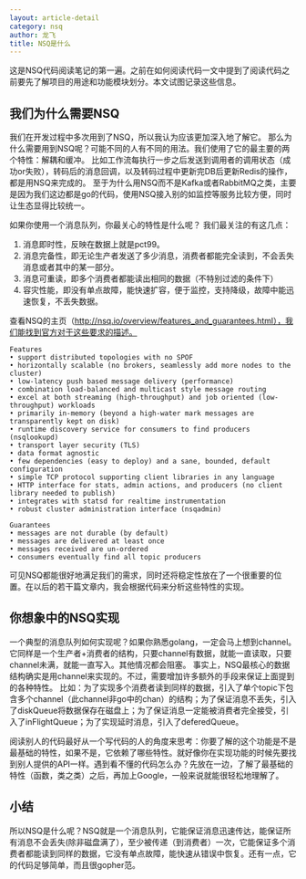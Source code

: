 ```yaml
---
layout: article-detail
category: nsq
author: 龙飞 
title: NSQ是什么
---
```


这是NSQ代码阅读笔记的第一遍。之前在如何阅读代码一文中提到了阅读代码之前要先了解项目的用途和功能模块划分。本文试图记录这些信息。

## 我们为什么需要NSQ 
我们在开发过程中多次用到了NSQ，所以我认为应该更加深入地了解它。
那么为什么需要用到NSQ呢？可能不同的人有不同的用法。我们使用了它的最主要的两个特性：解耦和缓冲。
比如工作流每执行一步之后发送到调用者的调用状态（成功or失败），转码后的消息回调，以及转码过程中更新完DB后更新Redis的操作，都是用NSQ来完成的。
至于为什么用NSQ而不是Kafka或者RabbitMQ之类，主要是因为我们这边都是go的代码，使用NSQ接入别的如监控等服务比较方便，同时让生态显得比较统一。

如果你使用一个消息队列，你最关心的特性是什么呢？
我们最关注的有这几点：
1. 消息即时性，反映在数据上就是pct99。
2. 消息完备性，即无论生产者发送了多少消息，消费者都能完全读到，不会丢失消息或者其中的某一部分。 
3. 消息可重读，即多个消费者都能读出相同的数据（不特别过滤的条件下） 
4. 容灾性能，即没有单点故障，能快速扩容，便于监控，支持降级，故障中能迅速恢复，不丢失数据。

查看NSQ的主页（http://nsq.io/overview/features_and_guarantees.html），我们能找到官方对于这些要求的描述。
```
Features
• support distributed topologies with no SPOF
• horizontally scalable (no brokers, seamlessly add more nodes to the cluster)
• low-latency push based message delivery (performance)
• combination load-balanced and multicast style message routing
• excel at both streaming (high-throughput) and job oriented (low-throughput) workloads
• primarily in-memory (beyond a high-water mark messages are transparently kept on disk)
• runtime discovery service for consumers to find producers (nsqlookupd)
• transport layer security (TLS)
• data format agnostic
• few dependencies (easy to deploy) and a sane, bounded, default configuration
• simple TCP protocol supporting client libraries in any language
• HTTP interface for stats, admin actions, and producers (no client library needed to publish)
• integrates with statsd for realtime instrumentation
• robust cluster administration interface (nsqadmin)

Guarantees
• messages are not durable (by default)
• messages are delivered at least once
• messages received are un-ordered
• consumers eventually find all topic producers
```
可见NSQ都能很好地满足我们的需求，同时还将稳定性放在了一个很重要的位置。在以后的若干篇文章内，我会根据代码来分析这些特性的实现。

## 你想象中的NSQ实现
一个典型的消息队列如何实现呢？如果你熟悉golang，一定会马上想到channel。它同样是一个生产者+消费者的结构，只要channel有数据，就能一直读取，只要channel未满，就能一直写入。其他情况都会阻塞。
事实上，NSQ最核心的数据结构确实是用channel来实现的。不过，需要增加许多额外的手段来保证上面提到的各种特性。
比如：为了实现多个消费者读到同样的数据，引入了单个topic下包含多个channel（此channel非go中的chan）的结构；为了保证消息不丢失，引入了diskQueue将数据保存在磁盘上；为了保证消息一定能被消费者完全接受，引入了inFlightQueue；为了实现延时消息，引入了deferedQueue。

阅读别人的代码最好从一个写代码的人的角度来思考：你要了解的这个功能是不是最基础的特性，如果不是，它依赖了哪些特性。就好像你在实现功能的时候先要找到别人提供的API一样。遇到看不懂的代码怎么办？先放在一边，了解了最基础的特性（函数，类之类）之后，再加上Google，一般来说就能很轻松地理解了。
## 小结
所以NSQ是什么呢？NSQ就是一个消息队列，它能保证消息迅速传达，能保证所有消息不会丢失(除非磁盘满了），至少被传递（到消费者）一次，它能保证多个消费者都能读到同样的数据，它没有单点故障，能快速从错误中恢复。还有一点，它的代码足够简单，而且很gopher范。
